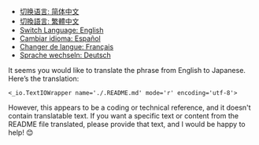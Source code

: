- [切换语言: 简体中文](/README.md)
- [切換語言: 繁體中文](/README/README_繁体中文.md)
- [Switch Language: English](/README/README_English.md)
- [Cambiar idioma: Español](/README/README_Español.md)
- [Changer de langue: Français](/README/README_Français.md)
- [Sprache wechseln: Deutsch](/README/README_Deutsch.md)

It seems you would like to translate the phrase from English to Japanese. Here’s the translation:

```plaintext
<_io.TextIOWrapper name='./.README.md' mode='r' encoding='utf-8'>
```

However, this appears to be a coding or technical reference, and it doesn't contain translatable text. If you want a specific text or content from the README file translated, please provide that text, and I would be happy to help! 😊